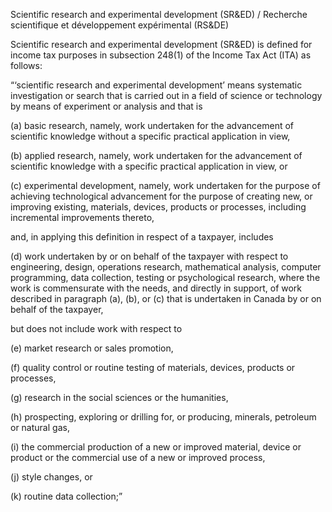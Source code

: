 
Scientific research and experimental development (SR&ED) / Recherche scientifique et développement expérimental (RS&DE)

Scientific research and experimental development (SR&ED) is defined for income tax purposes in subsection 248(1) of the Income Tax Act (ITA) as follows:

“‘scientific research and experimental development’ means systematic investigation or search that is carried out in a field of science or technology by means of experiment or analysis and that is

(a) basic research, namely, work undertaken for the advancement of scientific knowledge without a specific practical application in view,

(b) applied research, namely, work undertaken for the advancement of scientific knowledge with a specific practical application in view, or

(c) experimental development, namely, work undertaken for the purpose of achieving technological advancement for the purpose of creating new, or improving existing, materials, devices, products or processes, including incremental improvements thereto,

and, in applying this definition in respect of a taxpayer, includes

(d) work undertaken by or on behalf of the taxpayer with respect to engineering, design, operations research, mathematical analysis, computer programming, data collection, testing or psychological research, where the work is commensurate with the needs, and directly in support, of work described in paragraph (a), (b), or (c) that is undertaken in Canada by or on behalf of the taxpayer,

but does not include work with respect to

(e) market research or sales promotion,

(f) quality control or routine testing of materials, devices, products or processes,

(g) research in the social sciences or the humanities,

(h) prospecting, exploring or drilling for, or producing, minerals, petroleum or natural gas,

(i) the commercial production of a new or improved material, device or product or the commercial use of a new or improved process,

(j) style changes, or

(k) routine data collection;”
